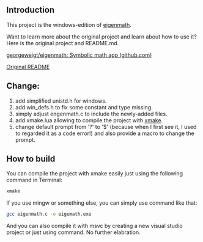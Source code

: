 ## Introduction

This project is the windows-edition of [eigenmath](https://github.com/georgeweigt/eigenmath).

Want to learn more about the original project and learn about how to use it? Here is the original project and README.md.

[georgeweigt/eigenmath: Symbolic math app (github.com)](https://github.com/georgeweigt/eigenmath)

[Original README](./ORIGINAL_README.md)

## Change:

1. add simplified unistd.h for windows.
2. add win_defs.h to fix some constant and type missing.
3. simply adjust engenmath.c to include the newly-added files.
4. add xmake.lua allowing to compile the project with [xmake](https://github.com/xmake-io/xmake).
5. change default prompt from '?' to '$' (because when I first see it, I used to regarded it as a code error!) and also provide a macro to change the prompt.

## How to build

You can compile the project with xmake easily just using the following command in Terminal:

```bash
xmake
```

If you use mingw or something else, you can simply use command like that:

```bash
gcc eigenmath.c -o eigemath.exe
```

And you can also compile it with msvc by creating a new visual studio project or just using command. No further elabration.